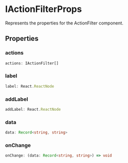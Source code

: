 # IActionFilterProps

Represents the properties for the ActionFilter component.

## Properties

### actions

```ts
actions: IActionFilter[]
```

### label

```ts
label: React.ReactNode
```

### addLabel

```ts
addLabel: React.ReactNode
```

### data

```ts
data: Record<string, string>
```

### onChange

```ts
onChange: (data: Record<string, string>) => void
```
